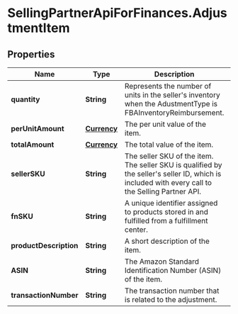# SellingPartnerApiForFinances.AdjustmentItem

## Properties
Name | Type | Description | Notes
------------ | ------------- | ------------- | -------------
**quantity** | **String** | Represents the number of units in the seller's inventory when the AdustmentType is FBAInventoryReimbursement. | [optional] 
**perUnitAmount** | [**Currency**](Currency.md) | The per unit value of the item. | [optional] 
**totalAmount** | [**Currency**](Currency.md) | The total value of the item. | [optional] 
**sellerSKU** | **String** | The seller SKU of the item. The seller SKU is qualified by the seller's seller ID, which is included with every call to the Selling Partner API. | [optional] 
**fnSKU** | **String** | A unique identifier assigned to products stored in and fulfilled from a fulfillment center. | [optional] 
**productDescription** | **String** | A short description of the item. | [optional] 
**ASIN** | **String** | The Amazon Standard Identification Number (ASIN) of the item. | [optional] 
**transactionNumber** | **String** | The transaction number that is related to the adjustment. | [optional] 


